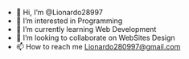 - 👋 Hi, I’m @Lionardo28997
- 👀 I’m interested in Programming
- 🌱 I’m currently learning Web Development
- 💞️ I’m looking to collaborate on WebSites Design
- 📫 How to reach me Lionardo280997@gmail.com

<!---
Lionardo28997/Lionardo28997 is a ✨ special ✨ repository because its `README.md` (this file) appears on your GitHub profile.
You can click the Preview link to take a look at your changes.
--->

